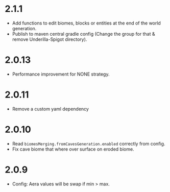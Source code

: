 # 2.1.1
- Add functions to edit biomes, blocks or entities at the end of the world generation.
- Publish to maven central gradle config (Change the group for that & remove Underilla-Spigot directory).

# 2.0.13
- Performance improvement for NONE strategy.

# 2.0.11
- Remove a custom yaml dependency

# 2.0.10
- Read `biomesMerging.fromCavesGeneration.enabled` correctly from config.
- Fix cave biome that where over surface on eroded biome.

# 2.0.9
- Config: Aera values will be swap if min > max.